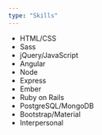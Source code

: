 ```yaml
---
type: "Skills"
---
```


* HTML/CSS
* Sass
* jQuery/JavaScript
* Angular
* Node
* Express
* Ember
* Ruby on Rails
* PostgreSQL/MongoDB
* Bootstrap/Material
* Interpersonal
